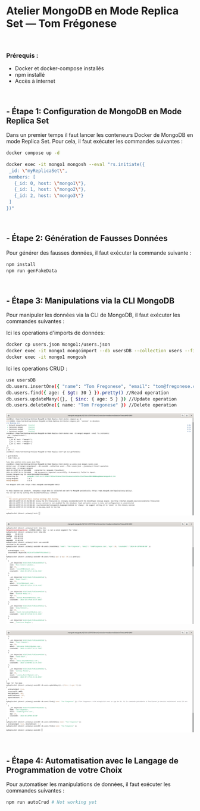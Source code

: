 # Atelier MongoDB en Mode Replica Set — Tom Frégonese

<br>

### Prérequis :
- Docker et docker-compose installés 
- npm installé 
- Accès à internet

<br>

## - Étape 1: Configuration de MongoDB en Mode Replica Set

Dans un premier temps il faut lancer les conteneurs Docker de MongoDB en mode Replica Set. Pour cela, il faut exécuter les commandes suivantes :

```bash 
docker compose up -d
```

```bash 
docker exec -it mongo1 mongosh --eval "rs.initiate({
 _id: \"myReplicaSet\",
 members: [
   {_id: 0, host: \"mongo1\"},
   {_id: 1, host: \"mongo2\"},
   {_id: 2, host: \"mongo3\"}
 ]
})"
```
<br>

## - Étape 2: Génération de Fausses Données 

Pour générer des fausses données, il faut exécuter la commande suivante :

```bash
npm install
npm run genFakeData
```
<br>

## - Étape 3: Manipulations via la CLI MongoDB

Pour manipuler les données via la CLI de MongoDB, il faut exécuter les commandes suivantes :

Ici les operations d'imports de données:

```bash 
docker cp users.json mongo1:/users.json
docker exec -it mongo1 mongoimport --db usersDB --collection users --file /users.json --jsonArray # Insert operation
docker exec -it mongo1 mongosh
```

Ici les operations CRUD :
```bash 
use usersDB
db.users.insertOne({ "name": "Tom Fregonese", "email": "tom@fregonese.com", "age": 20, "createdAt": "2024-04-20T00:00:00" }) //Create operation 
db.users.find({ age: { $gt: 30 } }).pretty() //Read operation
db.users.updateMany({}, { $inc: { age: 5 } }) //Update operation
db.users.deleteOne({ name: "Tom Fregonese" }) //Delete operation
```


![Le premier screenshot montre que les etapes de copie du fichier user.json et son importation se sont bien deroulees.](./ressources/Screenshot_1.png)

![Le deuxieme screenshot montre que les etape Create et Read se sont bien deroulees.](./ressources/Screenshot_2.png)

![Le troisieme screenshot montre que les etapes Update et Delete se sont bien deroulees](./ressources/Screenshot_3.png)

<br>

## - Étape 4: Automatisation avec le Langage de Programmation de votre Choix

Pour automatiser les manipulations de données, il faut exécuter les commandes suivantes :

```bash
npm run autoCrud # Not working yet
```
